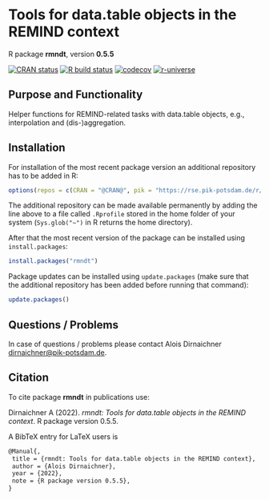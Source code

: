# Tools for data.table objects in the REMIND context

R package **rmndt**, version **0.5.5**

[![CRAN status](https://www.r-pkg.org/badges/version/rmndt)](https://cran.r-project.org/package=rmndt)  [![R build status](https://gitlab.pik-potsdam.de/REMIND/rmndt/workflows/check/badge.svg)](https://gitlab.pik-potsdam.de/REMIND/rmndt/actions) [![codecov](https://codecov.io/gh/REMIND/rmndt/branch/master/graph/badge.svg)](https://app.codecov.io/gh/REMIND/rmndt) [![r-universe](https://pik-piam.r-universe.dev/badges/rmndt)](https://pik-piam.r-universe.dev/ui#builds)

## Purpose and Functionality

Helper functions for REMIND-related tasks with data.table objects, e.g., interpolation and (dis-)aggregation.


## Installation

For installation of the most recent package version an additional repository has to be added in R:

```r
options(repos = c(CRAN = "@CRAN@", pik = "https://rse.pik-potsdam.de/r/packages"))
```
The additional repository can be made available permanently by adding the line above to a file called `.Rprofile` stored in the home folder of your system (`Sys.glob("~")` in R returns the home directory).

After that the most recent version of the package can be installed using `install.packages`:

```r 
install.packages("rmndt")
```

Package updates can be installed using `update.packages` (make sure that the additional repository has been added before running that command):

```r 
update.packages()
```

## Questions / Problems

In case of questions / problems please contact Alois Dirnaichner <dirnaichner@pik-potsdam.de>.

## Citation

To cite package **rmndt** in publications use:

Dirnaichner A (2022). _rmndt: Tools for data.table objects in the REMIND context_. R package version 0.5.5.

A BibTeX entry for LaTeX users is

 ```latex
@Manual{,
  title = {rmndt: Tools for data.table objects in the REMIND context},
  author = {Alois Dirnaichner},
  year = {2022},
  note = {R package version 0.5.5},
}
```
